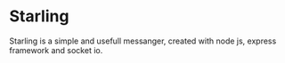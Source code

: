 # Starling
Starling is a simple and usefull messanger, created with node js, express framework and socket io.
